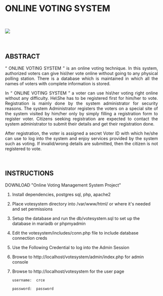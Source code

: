 # ONLINE VOTING SYSTEM

<br>

![](https://img.shields.io/github/license/Candida18/Online-Voting-System?style=for-the-badge) &emsp; &emsp;

<br>

## ABSTRACT
<p align="justify">“ ONLINE VOTING SYSTEM ” is an online voting technique. In this system, authorized voters can give his\her vote online without going to any physical polling station. There is a database which is maintained in which all the names of voters with complete information is stored.</p>

<p align="justify">In “ ONLINE VOTING SYSTEM ” a voter can use his\her voting right online without any difficulty. He\She has to be registered first for him/her to vote. Registration is mainly done by the system administrator for security reasons. The system Administrator registers the voters on a special site of the system visited by him/her only by simply filling a registration form to register voter. Citizens seeking registration are expected to contact the system administrator to submit their details and get their registration done.</p>

<p align="justify">After registration, the voter is assigned a secret Voter ID with which he/she can use to log into the system and enjoy services provided by the system such as voting. If invalid/wrong details are submitted, then the citizen is not registered to vote. </p>


<br>

## INSTRUCTIONS

DOWNLOAD "Online Voting Management System Project"

1. Install dependencies, postgres sql, php, apache2

2. Place votesystem directory into /var/www/html/ or where it's needed and set permissions

3. Setup the database and run the db/votesystem.sql to set up the database in mariadb or phpmyadmin

4. Edit the votesystem/includes/conn.php file to include database connection creds


5. Use the Following Credential to log into the Admin Session

6. Browse to http://localhost/votesystem/admin/index.php for admin console

7. Browse to http://localhost/votesystem for the user page
   
   `username:  crce`
   
   `password:  password`
   
<br>
